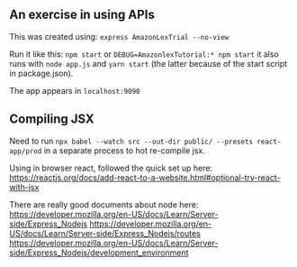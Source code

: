 An exercise in using APIs
-------------------------

This was created using:
  `express AmazonLexTrial --no-view`

Run it like this:
  `npm start`
or
  `DEBUG=AmazonlexTutorial:* npm start`
it also runs with `node app.js` and `yarn start` (the latter because of the start script in package.json).

The app appears in `localhost:9090`

Compiling JSX
-------------
Need to run `npx babel --watch src --out-dir public/ --presets react-app/prod` in a separate process to hot re-compile jsx.


Using in browser react, followed the quick set up here:  https://reactjs.org/docs/add-react-to-a-website.html#optional-try-react-with-jsx

There are really good documents about node here:
https://developer.mozilla.org/en-US/docs/Learn/Server-side/Express_Nodejs
https://developer.mozilla.org/en-US/docs/Learn/Server-side/Express_Nodejs/routes
https://developer.mozilla.org/en-US/docs/Learn/Server-side/Express_Nodejs/development_environment



